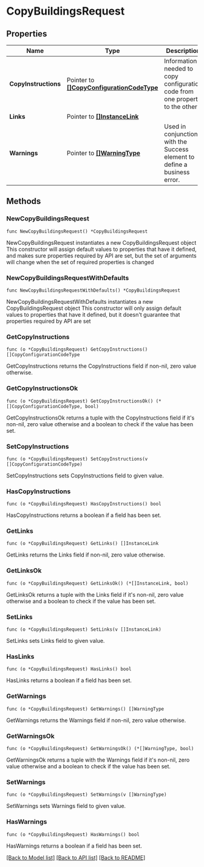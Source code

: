 # CopyBuildingsRequest

## Properties

Name | Type | Description | Notes
------------ | ------------- | ------------- | -------------
**CopyInstructions** | Pointer to [**[]CopyConfigurationCodeType**](CopyConfigurationCodeType.md) | Information needed to copy configuration code from one property to the other. | [optional] 
**Links** | Pointer to [**[]InstanceLink**](InstanceLink.md) |  | [optional] 
**Warnings** | Pointer to [**[]WarningType**](WarningType.md) | Used in conjunction with the Success element to define a business error. | [optional] 

## Methods

### NewCopyBuildingsRequest

`func NewCopyBuildingsRequest() *CopyBuildingsRequest`

NewCopyBuildingsRequest instantiates a new CopyBuildingsRequest object
This constructor will assign default values to properties that have it defined,
and makes sure properties required by API are set, but the set of arguments
will change when the set of required properties is changed

### NewCopyBuildingsRequestWithDefaults

`func NewCopyBuildingsRequestWithDefaults() *CopyBuildingsRequest`

NewCopyBuildingsRequestWithDefaults instantiates a new CopyBuildingsRequest object
This constructor will only assign default values to properties that have it defined,
but it doesn't guarantee that properties required by API are set

### GetCopyInstructions

`func (o *CopyBuildingsRequest) GetCopyInstructions() []CopyConfigurationCodeType`

GetCopyInstructions returns the CopyInstructions field if non-nil, zero value otherwise.

### GetCopyInstructionsOk

`func (o *CopyBuildingsRequest) GetCopyInstructionsOk() (*[]CopyConfigurationCodeType, bool)`

GetCopyInstructionsOk returns a tuple with the CopyInstructions field if it's non-nil, zero value otherwise
and a boolean to check if the value has been set.

### SetCopyInstructions

`func (o *CopyBuildingsRequest) SetCopyInstructions(v []CopyConfigurationCodeType)`

SetCopyInstructions sets CopyInstructions field to given value.

### HasCopyInstructions

`func (o *CopyBuildingsRequest) HasCopyInstructions() bool`

HasCopyInstructions returns a boolean if a field has been set.

### GetLinks

`func (o *CopyBuildingsRequest) GetLinks() []InstanceLink`

GetLinks returns the Links field if non-nil, zero value otherwise.

### GetLinksOk

`func (o *CopyBuildingsRequest) GetLinksOk() (*[]InstanceLink, bool)`

GetLinksOk returns a tuple with the Links field if it's non-nil, zero value otherwise
and a boolean to check if the value has been set.

### SetLinks

`func (o *CopyBuildingsRequest) SetLinks(v []InstanceLink)`

SetLinks sets Links field to given value.

### HasLinks

`func (o *CopyBuildingsRequest) HasLinks() bool`

HasLinks returns a boolean if a field has been set.

### GetWarnings

`func (o *CopyBuildingsRequest) GetWarnings() []WarningType`

GetWarnings returns the Warnings field if non-nil, zero value otherwise.

### GetWarningsOk

`func (o *CopyBuildingsRequest) GetWarningsOk() (*[]WarningType, bool)`

GetWarningsOk returns a tuple with the Warnings field if it's non-nil, zero value otherwise
and a boolean to check if the value has been set.

### SetWarnings

`func (o *CopyBuildingsRequest) SetWarnings(v []WarningType)`

SetWarnings sets Warnings field to given value.

### HasWarnings

`func (o *CopyBuildingsRequest) HasWarnings() bool`

HasWarnings returns a boolean if a field has been set.


[[Back to Model list]](../README.md#documentation-for-models) [[Back to API list]](../README.md#documentation-for-api-endpoints) [[Back to README]](../README.md)


